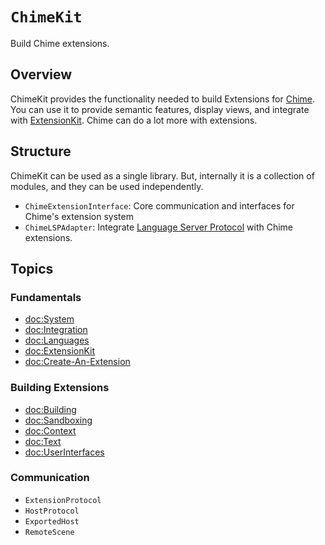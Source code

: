 # ``ChimeKit``

Build Chime extensions.

## Overview

ChimeKit provides the functionality needed to build Extensions for [Chime](https://www.chimehq.com). You can use it to provide semantic features, display views, and integrate with [ExtensionKit](https://developer.apple.com/documentation/extensionkit). Chime can do a lot more with extensions.

## Structure

ChimeKit can be used as a single library. But, internally it is a collection of modules, and they can be used independently.

- `ChimeExtensionInterface`: Core communication and interfaces for Chime's extension system
- `ChimeLSPAdapter`: Integrate [Language Server Protocol](https://microsoft.github.io/language-server-protocol/) with Chime extensions.

## Topics

### Fundamentals

- <doc:System>
- <doc:Integration>
- <doc:Languages>
- <doc:ExtensionKit>
- <doc:Create-An-Extension>

### Building Extensions

- <doc:Building>
- <doc:Sandboxing>
- <doc:Context>
- <doc:Text>
- <doc:UserInterfaces>

### Communication

- ``ExtensionProtocol``
- ``HostProtocol``
- ``ExportedHost``
- ``RemoteScene``
